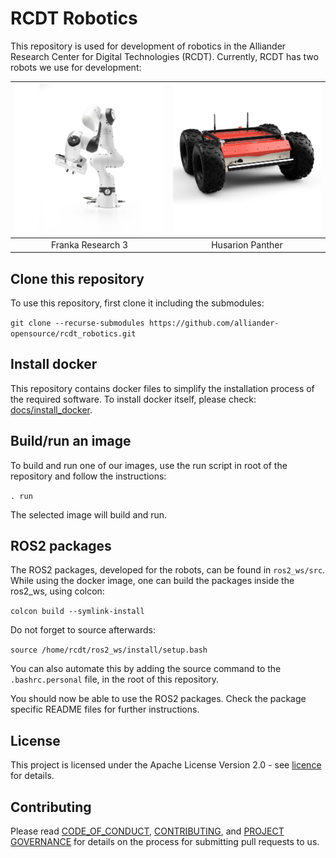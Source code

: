 <!--
SPDX-FileCopyrightText: Alliander N. V.

SPDX-License-Identifier: Apache-2.0
-->

# RCDT Robotics

This repository is used for development of robotics in the Alliander Research Center for Digital Technologies (RCDT). Currently, RCDT has two robots we use for development:

| ![drawing](img/fr3.jpg) | ![drawing](img/hp.jpg) |
| :---------------------: | :--------------------: |
|    Franka Research 3    |    Husarion Panther    |

## Clone this repository

To use this repository, first clone it including the submodules:

`git clone --recurse-submodules https://github.com/alliander-opensource/rcdt_robotics.git`

## Install docker

This repository contains docker files to simplify the installation process of the required software. To install docker itself, please check: [docs/install_docker](docs/install_docker.md).

## Build/run an image

To build and run one of our images, use the run script in root of the repository and follow the instructions:

`. run`

The selected image will build and run.

## ROS2 packages

The ROS2 packages, developed for the robots, can be found in `ros2_ws/src`. While using the docker image, one can build the packages inside the ros2_ws, using colcon:

`colcon build --symlink-install`

Do not forget to source afterwards:

`source /home/rcdt/ros2_ws/install/setup.bash`

You can also automate this by adding the source command to the `.bashrc.personal` file, in the root of this repository.

You should now be able to use the ROS2 packages. Check the package specific README files for further instructions.

## License

This project is licensed under the Apache License Version 2.0 - see [licence](./LICENSES/Apache-2.0.txt) for details.

## Contributing

Please read [CODE_OF_CONDUCT](CODE_OF_CONDUCT.md), [CONTRIBUTING](CONTRIBUTING.md), and [PROJECT GOVERNANCE](PROJECT_GOVERNANCE.md) for details on the process for submitting pull requests to us.
